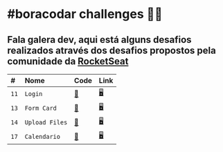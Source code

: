 # #boracodar challenges 👨‍💻

## Fala galera dev, aqui está alguns desafios realizados através dos desafios propostos pela comunidade da [RocketSeat](https://www.rocketseat.com.br/boracodar)

|  #  |  Nome  | Code  | Link |
| :-- | :----- | :---- | :----|
| `11` | `Login` | [🧾](https://github.com/Dinos-s/BoraCodar/tree/master/login) | [🖥](https://dinos-s.github.io/BoraCodar/login/)
| `13` | `Form Card` | [🧾](https://github.com/Dinos-s/BoraCodar/tree/master/card-flip) | [🖥](https://dinos-s.github.io/BoraCodar/card-flip/)
| `14` | `Upload Files` | [🧾](https://github.com/Dinos-s/BoraCodar/tree/master/upload-files) | [🖥](https://dinos-s.github.io/BoraCodar/upload-files/)
| `17` | `Calendario` | [🧾](https://github.com/Dinos-s/BoraCodar/tree/master/calendario) | [🖥](https://dinos-s.github.io/BoraCodar/calendario/)
